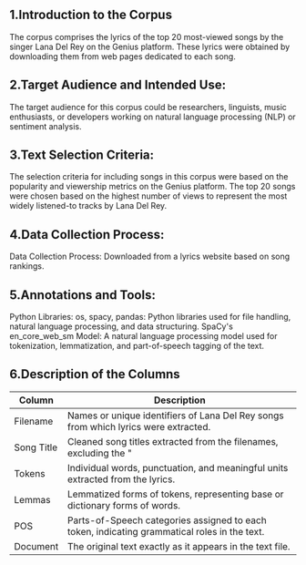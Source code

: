 
## 1.Introduction to the Corpus
The corpus comprises the lyrics of the top 20 most-viewed songs by the singer Lana Del Rey on the Genius platform. These lyrics were obtained by downloading them from web pages dedicated to each song.
## 2.Target Audience and Intended Use:
The target audience for this corpus could be researchers, linguists, music enthusiasts, or developers working on natural language processing (NLP) or sentiment analysis. 
## 3.Text Selection Criteria:
The selection criteria for including songs in this corpus were based on the popularity and viewership metrics on the Genius platform. The top 20 songs were chosen based on the highest number of views to represent the most widely listened-to tracks by Lana Del Rey.
## 4.Data Collection Process:
Data Collection Process: Downloaded from a lyrics website based on song rankings.
## 5.Annotations and Tools:
Python Libraries: os, spacy, pandas: Python libraries used for file handling, natural language processing, and data structuring.
SpaCy's en_core_web_sm Model: A natural language processing model used for tokenization, lemmatization, and part-of-speech tagging of the text.
## 6.Description of the Columns
| Column     | Description                                                                                      |
|------------|--------------------------------------------------------------------------------------------------|
| Filename   | Names or unique identifiers of Lana Del Rey songs from which lyrics were extracted.              |
| Song Title | Cleaned song titles extracted from the filenames, excluding the "| Genius Lyrics" part.         |
| Tokens     | Individual words, punctuation, and meaningful units extracted from the lyrics.                    |
| Lemmas     | Lemmatized forms of tokens, representing base or dictionary forms of words.                       |
| POS        | Parts-of-Speech categories assigned to each token, indicating grammatical roles in the text.       |
| Document   | The original text exactly as it appears in the text file.                                         |


